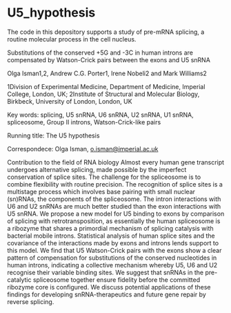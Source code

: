 # U5_hypothesis
The code in this depository supports a study of pre-mRNA splicing, a routine molecular process in the cell nucleus.

Substitutions of the conserved +5G and -3C in human introns are compensated by Watson-Crick pairs between the exons and U5 snRNA  

Olga Isman1,2, Andrew C.G. Porter1, Irene Nobeli2 and Mark Williams2

1Division of Experimental Medicine, Department of Medicine, Imperial College, London, UK; 2Institute of Structural and Molecular Biology, Birkbeck, University of London, London, UK

Key words: splicing, U5 snRNA, U6 snRNA, U2 snRNA, U1 snRNA, spliceosome, Group II introns, Watson-Crick-like pairs 

Running title: The U5 hypothesis

Correspondece: Olga Isman, o.isman@imperial.ac.uk


Contribution to the field of RNA biology
Almost every human gene transcript undergoes alternative splicing, made possible by the imperfect conservation of splice sites. The challenge for the spliceosome is to combine flexibility with routine precision. The recognition of splice sites is a multistage process which involves base pairing with small nuclear (sn)RNAs, the components of the spliceosome. The intron interactions with U6 and U2 snRNAs are much better studied than the exon interactions with U5 snRNA. We propose a new model for U5 binding to exons by comparison of splicing with retrotransposition, as essentially the human spliceosome is a ribozyme that shares a primordial mechanism of splicing catalysis with bacterial mobile introns. Statistical analysis of human splice sites and the covariance of the interactions made by exons and introns lends support to this model. We find that U5 Watson-Crick pairs with the exons show a clear pattern of compensation for substitutions of the conserved nucleotides in human introns, indicating a collective mechanism whereby U5, U6 and U2 recognise their variable binding sites. We suggest that snRNAs in the pre-catalytic spliceosome together ensure fidelity before the committed ribozyme core is configured. We discuss potential applications of these findings for developing snRNA-therapeutics and future gene repair by reverse splicing. 

